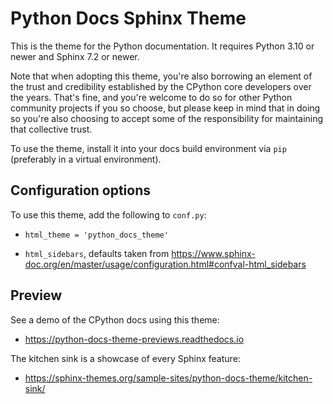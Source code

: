 # Python Docs Sphinx Theme

This is the theme for the Python documentation.
It requires Python 3.10 or newer and Sphinx 7.2 or newer.

Note that when adopting this theme, you're also borrowing an element of the
trust and credibility established by the CPython core developers over the
years. That's fine, and you're welcome to do so for other Python community
projects if you so choose, but please keep in mind that in doing so you're also
choosing to accept some of the responsibility for maintaining that collective
trust.

To use the theme, install it into your docs build environment via `pip`
(preferably in a virtual environment).


## Configuration options

To use this theme, add the following to `conf.py`:

- `html_theme = 'python_docs_theme'`

- `html_sidebars`, defaults taken from https://www.sphinx-doc.org/en/master/usage/configuration.html#confval-html_sidebars

## Preview

See a demo of the CPython docs using this theme:

- https://python-docs-theme-previews.readthedocs.io

The kitchen sink is a showcase of every Sphinx feature:

- https://sphinx-themes.org/sample-sites/python-docs-theme/kitchen-sink/
